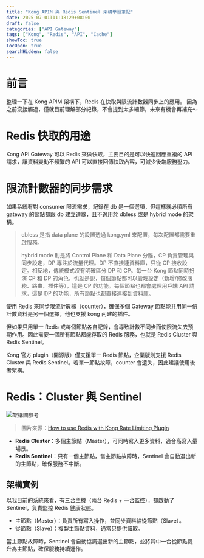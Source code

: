 ```yaml
---
title: "Kong APIM 與 Redis Sentinel 架構學習筆記"
date: 2025-07-01T11:18:29+08:00
draft: false
categories: ["API Gateway"]
tags: ["Kong", "Redis", "API", "Cache"]
showToc: true
TocOpen: true
searchHidden: false
---
```


# 前言

整理一下在 Kong APIM 架構下，Redis 在快取與限流計數器同步上的應用。
因為之前沒接觸過，僅就目前理解部分紀錄，不會提到太多細節，未來有機會再補充～

# Redis 快取的用途

Kong API Gateway 可以 Redis 來做快取，主要目的是可以快速回應重複的 API 請求，讓資料變動不頻繁的 API 可以直接回傳快取內容，可減少後端服務壓力。

# 限流計數器的同步需求

如果系統有對 consumer 限流需求，記錄在 db 是一個選項，但這樣就必須所有 gateway 的節點都跟 db 建立連線，且不適用於 dbless 或是 hybrid mode 的架構。
>dbless 是指 data plane 的設置透過 kong.yml 來配置，每次配置都需要重啟服務。
>
>hybrid mode 則是將 Control Plane 和 Data Plane 分離，CP 負責管理與同步設定，DP 專注於流量代理。DP 不直接連資料庫，只從 CP 接收設定。相反地，傳統模式沒有明確區分 DP 和 CP。每一台 Kong 節點同時扮演 CP 和 DP 的角色，也就是說，每個節點都可以管理設定（新增/修改服務、路由、插件等），這是 CP 的功能。每個節點也都會處理用戶端 API 請求，這是 DP 的功能，所有節點也都直接連接到資料庫。

使用 Redis 來同步限流計數器（counter），確保多個 Gateway 節點能共用同一份計數資料是另一個選擇，他也支援 kong 內建的插件。

但如果只用單一 Redis 或每個節點各自記錄，會導致計數不同步而使限流失去預期作用。因此需要一個所有節點都能存取的 Redis 服務，也就是 Redis Cluster 與 Redis Sentinel。

Kong 官方 plugin（開源版）僅支援單一 Redis 節點，企業版則支援 Redis Cluster 與 Redis Sentinel。若單一節點故障，counter 會遺失，因此建議使用後者架構。

# Redis：Cluster 與 Sentinel

![架構圖參考](/images/2025-07-01-kong-redis-1.png)

> 圖片來源：[How to use Redis with Kong Rate Limiting Plugin](https://tech.aufomm.com/how-to-use-redis-with-kong-rate-limiting-plugin/)

- **Redis Cluster**：多個主節點（Master），可同時寫入更多資料，適合高寫入量場景。
- **Redis Sentinel**：只有一個主節點，當主節點故障時，Sentinel 會自動選出新的主節點，確保服務不中斷。

## 架構實例

以我目前的系統來看，有三台主機（兩台 Redis + 一台監控），都啟動了 Sentinel，負責監控 Redis 健康狀態。

- 主節點（Master）：負責所有寫入操作，並同步資料給從節點（Slave）。
- 從節點（Slave）：複製主節點資料，通常只提供讀取。

當主節點故障時，Sentinel 會自動協調選出新的主節點，並將其中一台從節點提升為主節點，確保服務持續運作。
